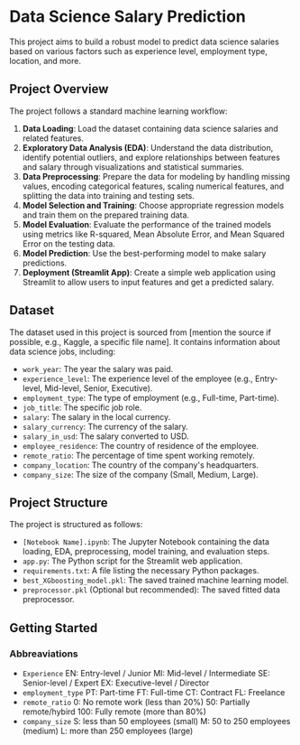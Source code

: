 # Data Science Salary Prediction

This project aims to build a robust model to predict data science salaries based on various factors such as experience level, employment type, location, and more.

## Project Overview

The project follows a standard machine learning workflow:

1.  **Data Loading**: Load the dataset containing data science salaries and related features.
2.  **Exploratory Data Analysis (EDA)**: Understand the data distribution, identify potential outliers, and explore relationships between features and salary through visualizations and statistical summaries.
3.  **Data Preprocessing**: Prepare the data for modeling by handling missing values, encoding categorical features, scaling numerical features, and splitting the data into training and testing sets.
4.  **Model Selection and Training**: Choose appropriate regression models and train them on the prepared training data.
5.  **Model Evaluation**: Evaluate the performance of the trained models using metrics like R-squared, Mean Absolute Error, and Mean Squared Error on the testing data.
6.  **Model Prediction**: Use the best-performing model to make salary predictions.
7.  **Deployment (Streamlit App)**: Create a simple web application using Streamlit to allow users to input features and get a predicted salary.

## Dataset

The dataset used in this project is sourced from [mention the source if possible, e.g., Kaggle, a specific file name]. It contains information about data science jobs, including:

*   `work_year`: The year the salary was paid.
*   `experience_level`: The experience level of the employee (e.g., Entry-level, Mid-level, Senior, Executive).
*   `employment_type`: The type of employment (e.g., Full-time, Part-time).
*   `job_title`: The specific job role.
*   `salary`: The salary in the local currency.
*   `salary_currency`: The currency of the salary.
*   `salary_in_usd`: The salary converted to USD.
*   `employee_residence`: The country of residence of the employee.
*   `remote_ratio`: The percentage of time spent working remotely.
*   `company_location`: The country of the company's headquarters.
*   `company_size`: The size of the company (Small, Medium, Large).

## Project Structure

The project is structured as follows:

*   `[Notebook Name].ipynb`: The Jupyter Notebook containing the data loading, EDA, preprocessing, model training, and evaluation steps.
*   `app.py`: The Python script for the Streamlit web application.
*   `requirements.txt`: A file listing the necessary Python packages.
*   `best_XGboosting_model.pkl`: The saved trained machine learning model.
*   `preprocessor.pkl` (Optional but recommended): The saved fitted data preprocessor.

## Getting Started

### Abbreaviations
* `Experience`
      EN: Entry-level / Junior
       MI: Mid-level / Intermediate
       SE: Senior-level / Expert
       EX: Executive-level / Director
* `employment_type`
       PT: Part-time
       FT: Full-time
       CT: Contract
       FL: Freelance
* `remote_ratio`
      0: No remote work (less than 20%)
     50: Partially remote/hybird
    100: Fully remote (more than 80%)
* `company_size`
      S: less than 50 employees (small)
      M: 50 to 250 employees (medium)
      L: more than 250 employees (large)
